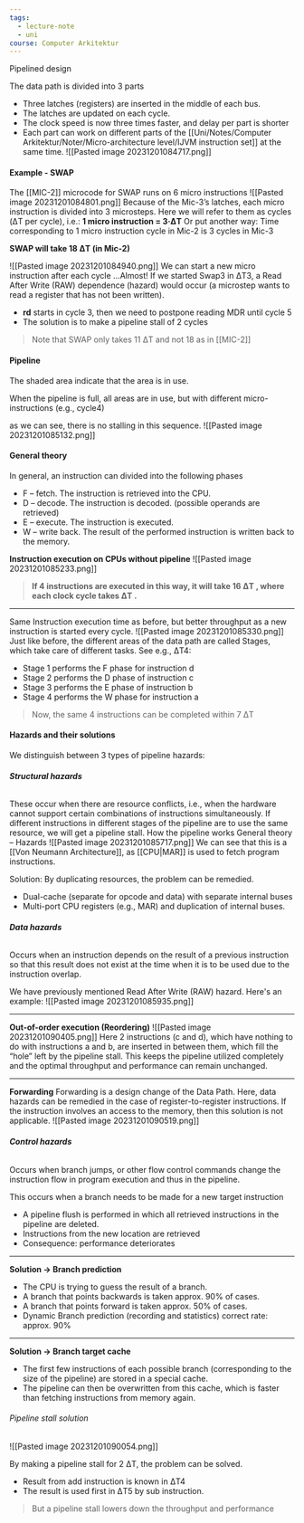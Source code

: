 ```yaml
---
tags:
  - lecture-note
  - uni
course: Computer Arkitektur
---
```

Pipelined design

The data path is divided into 3 parts
* Three latches (registers) are inserted in the middle of each bus.
* The latches are updated on each cycle.
* The clock speed is now three times faster, and delay per part is shorter
* Each part can work on different parts of the [[Uni/Notes/Computer Arkitektur/Noter/Micro-architecture level/IJVM instruction set]] at the same time.
![[Pasted image 20231201084717.png]]

#### Example - SWAP
The [[MIC-2]] microcode for SWAP runs on 6 micro instructions
![[Pasted image 20231201084801.png]]
Because of the Mic-3’s latches, each micro instruction is divided into 3
microsteps. Here we will refer to them as cycles (ΔT per cycle), i.e.:
**1 micro instruction = 3·ΔT**
Or put another way:
Time corresponding to 1 micro instruction cycle in Mic-2 is 3 cycles in Mic-3

**SWAP will take 18 ΔT (in Mic-2)**

![[Pasted image 20231201084940.png]]
We can start a new micro instruction after each cycle …Almost!
If we started Swap3 in ΔT3, a Read After Write (RAW) dependence (hazard)
would occur (a microstep wants to read a register that has not been written).
* **rd** starts in cycle 3, then we need to postpone reading MDR until cycle 5
* The solution is to make a pipeline stall of 2 cycles

>Note that SWAP only takes 11 ΔT and not 18 as in [[MIC-2]]

#### Pipeline
The shaded area indicate that the area is in use. 

When the pipeline is full, all areas are in use, but with different micro- instructions (e.g., cycle4) 

as we can see, there is no stalling in this sequence. 
![[Pasted image 20231201085132.png]]


#### General theory
In general, an instruction can divided into the following phases
* F – fetch. The instruction is retrieved into the CPU.
* D – decode. The instruction is decoded. (possible operands are retrieved)
* E – execute. The instruction is executed.
* W – write back. The result of the performed instruction is written back to the memory.

**Instruction execution on CPUs without pipeline**
![[Pasted image 20231201085233.png]]
>**If 4 instructions are executed in this way, it will take 16 ΔT , where each clock cycle takes ΔT .**

***
Same Instruction execution time as before, but better throughput as a new instruction is started every cycle.
![[Pasted image 20231201085330.png]]
Just like before, the different areas of the data path are called Stages,
which take care of different tasks. See e.g., ΔT4:
* Stage 1 performs the F phase for instruction d
* Stage 2 performs the D phase of instruction c
* Stage 3 performs the E phase of instruction b
* Stage 4 performs the W phase for instruction a

>Now, the same 4 instructions can be completed within 7 ΔT

#### Hazards and their solutions
We distinguish between 3 types of pipeline hazards:
###### **Structural hazards**
These occur when there are resource conflicts, i.e., when the hardware cannot support certain combinations of instructions simultaneously. If different instructions in different stages of the pipeline are to use the same resource, we will get a pipeline stall. How the pipeline works General theory – Hazards
![[Pasted image 20231201085717.png]]
We can see that this is a [[Von Neumann Architecture]], as [[CPU|MAR]] is used to fetch program instructions.

Solution:
By duplicating resources, the problem can be remedied.
* Dual-cache (separate for opcode and data) with separate internal buses
* Multi-port CPU registers (e.g., MAR) and duplication of internal buses.

###### **Data hazards** 
Occurs when an instruction depends on the result of a previous instruction so that this result does not exist at the time when it is to be used due to the instruction overlap.

We have previously mentioned Read After Write (RAW) hazard. Here's
an example:
![[Pasted image 20231201085935.png]]

***
**Out-of-order execution (Reordering)**
![[Pasted image 20231201090405.png]]
Here 2 instructions (c and d), which have nothing to do with instructions a and b, are inserted in between them, which fill the “hole” left by the
pipeline stall. 
This keeps the pipeline utilized completely and the optimal throughput and performance can remain unchanged.

***
**Forwarding**
Forwarding is a design change of the Data Path.
Here, data hazards can be remedied in the case of register-to-register instructions.
If the instruction involves an access to the memory, then this solution is not applicable.
![[Pasted image 20231201090519.png]]

###### **Control hazards**
Occurs when branch jumps, or other flow control commands change the instruction flow in program execution and thus in the pipeline.

This occurs when a branch needs to be made for a new target instruction
* A pipeline flush is performed in which all retrieved instructions in the pipeline are deleted.
* Instructions from the new location are retrieved
* Consequence: performance deteriorates

***
**Solution → Branch prediction**
* The CPU is trying to guess the result of a branch.
* A branch that points backwards is taken approx. 90% of cases.
* A branch that points forward is taken approx. 50% of cases.
* Dynamic Branch prediction (recording and statistics) correct rate: approx. 90%

***
**Solution → Branch target cache**
* The first few instructions of each possible branch (corresponding to the size of the pipeline) are stored in a special cache.
* The pipeline can then be overwritten from this cache, which is faster than fetching instructions from memory again.

###### Pipeline stall solution
![[Pasted image 20231201090054.png]]

By making a pipeline stall for 2 ΔT, the problem can be solved.
* Result from add instruction is known in ΔT4
* The result is used first in ΔT5 by sub instruction.

>But a pipeline stall lowers down the throughput and performance